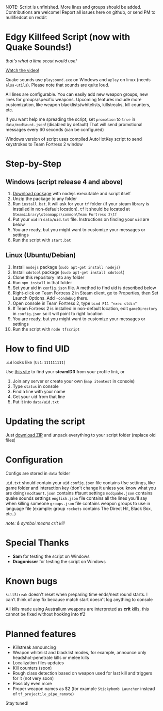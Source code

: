 NOTE: Script is unfinished. More lines and groups should be added. Contributions are welcome!
Report all issues here on github, or send PM to nullifiedcat on reddit

# Edgy Killfeed Script (now with Quake Sounds!)
_that's what a lime scout would use!_

[Watch the video!](https://www.youtube.com/watch?v=aOt3R-S4Y7k)

Quake sounds use `playsound.exe` on Windows and `aplay` on linux (needs `alsa-utils`). Please note that sounds are quite loud.

All lines are configurable. You can easily add new weapon groups, new lines for groups/specific weapons. Upcoming features include more customization, like weapon blacklists/whitelists, killstreaks, kill counters, etc.

If you want help me spreading the script, set `promotion` to `true` in `data/modtaunt.json`! (disabled by default) That will send promotional messages every 60 seconds (can be configured)

Windows version of script uses compiled AutoHotKey script to send keystrokes to Team Fortress 2 window

# Step-by-Step

## Windows (script release 4 and above)

1. [Download package](https://github.com/nullifiedcat/tfscript/releases) with nodejs executable and script itself
2. Unzip the package to any folder
3. Run `install.bat`. It will ask for your `tf` folder (if your steam library is installed in non-default location). `tf` it should be located at `SteamLibrary\steamapps\common\Team Fortress 2\tf`
4. Put your `uid` in `data/uid.txt` file. Instructions on finding your `uid` are below
5. You are ready, but you might want to customize your messages or settings
6. Run the script with `start.bat`

## Linux (Ubuntu/Debian)

1. Install `nodejs` package (`sudo apt-get install nodejs`)
2. Install `xdotool` package (`sudo apt-get install xdotool`)
2. Clone this repository into any folder
3. Run `npm install` in that folder
4. Set your uid in `config.json` file. A method to find uid is described below
5. Right-click on Team Fortress 2 in Steam client, go to Properties, then Set Launch Options. Add `-condebug` there.
6. Open console in Team Fortress 2, type `bind F11 "exec stdin"`
7. If Team Fortress 2 is installed in non-default location, edit `gameDirectory` in `config.json` so it will point to right location
8. You are ready, but you might want to customize your messages or settings
9. Run the script with `node tfscript`

# How to find UID
`uid` looks like `[U:1:111111111]`

Use [this site](https://steamid.io/lookup) to find your **steamID3** from your profile link, or

1. Join any server or create your own (`map itemtest` in console)
2. Type `status` in console
3. Find a line with your name
4. Get your uid from that line
5. Put it into `data/uid.txt`

# Updating the script

Just [download ZIP](https://github.com/nullifiedcat/tfscript/archive/master.zip) and unpack everything to your script folder (replace old files)

# Configuration

Configs are stored in `data` folder

`uid.txt` should contain your `uid`
`config.json` file contains tfse settings, like game folder and interaction key (don't change it unless you know what you are doing)
`modtaunt.json` contains tftaunt settings
`modquake.json` contains quake sounds settings
`english.json` file contains all the lines you'll say when killing someone
`groups.json` file contains weapon groups to use in language file (example: group `rockets` contains The Direct Hit, Black Box, etc..)

_note: & symbol means crit kill_

# Special Thanks

* __Sam__ for testing the script on Windows
* __Dragonisser__ for testing the script on Windows

# Known bugs

`killStreak` doesn't reset when preparing time ends/next round starts. I can't think of any fix because match start doesn't log anything to console

All kills made using Australium weapons are interpreted as **crit** kills, this cannot be fixed without hooking into tf2

# Planned features

* Killstreak announcing
* Weapon whitelist and blacklist modes, for example, announce only headshot-penetrate kills or melee kills
* Localization files updates
* Kill counters (soon)
* Rough class detection based on weapon used for last kill and triggers for it (not very soon)
* Possibly even more
* Proper weapon names as $2 (for example `Stickybomb Launcher` instead of `tf_projectile_pipe_remote`)

Stay tuned!
